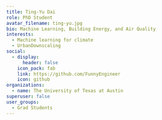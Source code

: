```yaml
---
title: Ting-Yu Dai
role: PhD Student
avatar_filename: ting-yu.jpg
bio: Machine Learning, Building Energy, and Air Quality
interests:
  - Machine learning for climate
  - UrbanDownscaling
social:
  - display:
      header: false
    icon_pack: fab
    link: https://github.com/FunnyEngineer
    icon: github
organizations:
  - name: The University of Texas at Austin
superuser: false
user_groups:
  - Grad Students
---
```

